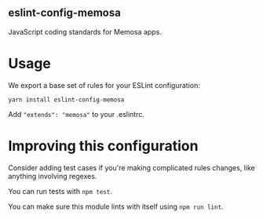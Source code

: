 eslint-config-memosa
--------------------

JavaScript coding standards for Memosa apps.

# Usage

We export a base set of rules for your ESLint configuration:

```
yarn install eslint-config-memosa
```

Add `"extends": "memosa"` to your .eslintrc.

# Improving this configuration

Consider adding test cases if you're making complicated rules changes, like
anything involving regexes.

You can run tests with `npm test`.

You can make sure this module lints with itself using `npm run lint`.
